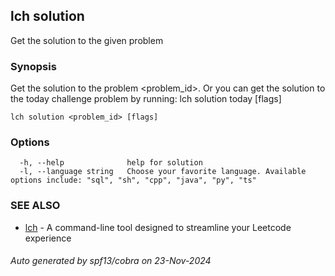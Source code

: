 ## lch solution

Get the solution to the given problem

### Synopsis

Get the solution to the problem <problem_id>.
Or you can get the solution to the today challenge problem by running:
  lch solution today [flags]
	

```
lch solution <problem_id> [flags]
```

### Options

```
  -h, --help              help for solution
  -l, --language string   Choose your favorite language. Available options include: "sql", "sh", "cpp", "java", "py", "ts"
```

### SEE ALSO

* [lch](lch.md)	 - A command-line tool designed to streamline your Leetcode experience

###### Auto generated by spf13/cobra on 23-Nov-2024
